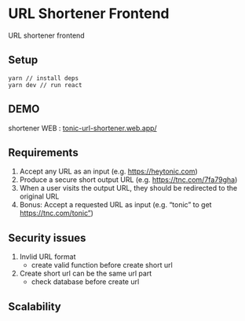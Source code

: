 # URL Shortener Frontend
URL shortener frontend

## Setup
```
yarn // install deps
yarn dev // run react
```
## DEMO
shortener WEB : [tonic-url-shortener.web.app/](tonic-url-shortener.web.app/)

## Requirements
1.  Accept any URL as an input (e.g. https://heytonic.com)
2. Produce a secure short output URL (e.g. https://tnc.com/7fa79gha)
3. When a user visits the output URL, they should be redirected to the original URL
4. Bonus: Accept a requested URL as input (e.g. “tonic” to get https://tnc.com/tonic”)

## Security issues
1.  Invlid URL format
    - create valid function before create short url
2. Create short url can be the same url part
    - check database before create url
## Scalability